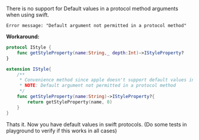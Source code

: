 There is no support for Default values in a protocol method arguments when using swift.<!--more--> 

```
Error message: "Default argument not permitted in a protocol method"
```

**Workaround:**  

```swift
protocol IStyle {
    func getStyleProperty(name:String,_ depth:Int)->IStyleProperty?
}

extension IStyle{
    /**
     * Convenience method since apple doesn't support default values in protocols
     * NOTE: Default argument not permitted in a protocol method
     */
    func getStyleProperty(name:String)->IStyleProperty?{
        return getStyleProperty(name, 0)
    }
}
```


Thats it. Now you have default values in swift protocols. (Do some tests in playground to verify if this works in all cases)